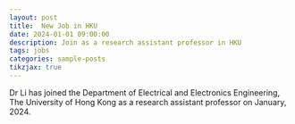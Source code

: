 ```yaml
---
layout: post
title:  New Job in HKU
date: 2024-01-01 09:00:00
description: Join as a research assistant professor in HKU
tags: jobs 
categories: sample-posts
tikzjax: true
---
```

Dr Li has joined the Department of Electrical and Electronics Engineering, The University of Hong Kong as a research assistant professor on January, 2024.
